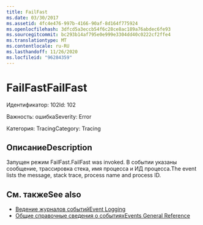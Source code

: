 ```yaml
---
title: FailFast
ms.date: 03/30/2017
ms.assetid: 4fc4e476-997b-4166-90af-8d164f775924
ms.openlocfilehash: 3dfcd5a3eccb54f6c28ce8ac189a76abdec6fe93
ms.sourcegitcommit: bc293b14af795e0e999e3304dd40c0222cf2ffe4
ms.translationtype: MT
ms.contentlocale: ru-RU
ms.lasthandoff: 11/26/2020
ms.locfileid: "96284359"
---
```

# <a name="failfast"></a><span data-ttu-id="eb780-102">FailFast</span><span class="sxs-lookup"><span data-stu-id="eb780-102">FailFast</span></span>

<span data-ttu-id="eb780-103">Идентификатор: 102</span><span class="sxs-lookup"><span data-stu-id="eb780-103">Id: 102</span></span>  
  
 <span data-ttu-id="eb780-104">Важность: ошибка</span><span class="sxs-lookup"><span data-stu-id="eb780-104">Severity: Error</span></span>  
  
 <span data-ttu-id="eb780-105">Категория: Tracing</span><span class="sxs-lookup"><span data-stu-id="eb780-105">Category: Tracing</span></span>  
  
## <a name="description"></a><span data-ttu-id="eb780-106">Описание</span><span class="sxs-lookup"><span data-stu-id="eb780-106">Description</span></span>  

 <span data-ttu-id="eb780-107">Запущен режим FailFast.</span><span class="sxs-lookup"><span data-stu-id="eb780-107">FailFast was invoked.</span></span> <span data-ttu-id="eb780-108">В событии указаны сообщение, трассировка стека, имя процесса и ИД процесса.</span><span class="sxs-lookup"><span data-stu-id="eb780-108">The event lists the message, stack trace, process name and process ID.</span></span>  
  
## <a name="see-also"></a><span data-ttu-id="eb780-109">См. также</span><span class="sxs-lookup"><span data-stu-id="eb780-109">See also</span></span>

- [<span data-ttu-id="eb780-110">Ведение журналов событий</span><span class="sxs-lookup"><span data-stu-id="eb780-110">Event Logging</span></span>](index.md)
- [<span data-ttu-id="eb780-111">Общие справочные сведения о событиях</span><span class="sxs-lookup"><span data-stu-id="eb780-111">Events General Reference</span></span>](events-general-reference.md)
